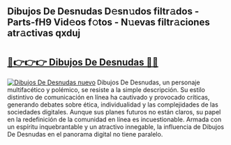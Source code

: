 ## Dibujos De Desnudas D𝚎sn𝚞dos filtr𝚊dos - Parts-fH9 Vid𝚎os f𝚘tos - N𝚞evas filtr𝚊ciones atr𝚊ctivas qxduj

# <h2><a href="http://mb0jb6r.tromn.icu/?c=Dibujos+De+Desnudas">🔗👉👉👉 Dibujos De Desnudas 🔗🔗</a></h2>

[![Dibujos De Desnudas nuevo](https://i.imgur.com/pEAQMta.gif)](http://mb0jb6r.tromn.icu/?c=Dibujos+De+Desnudas)
Dibujos De Desnudas, un personaje multifacético y polémico, se resiste a la simple descripción. Su estilo distintivo de comunicación en línea ha cautivado y provocado críticas, generando debates sobre ética, individualidad y las complejidades de las sociedades digitales. Aunque sus planes futuros no están claros, su papel en la redefinición de la comunidad en línea es incuestionable. Armada con un espíritu inquebrantable y un atractivo innegable, la influencia de Dibujos De Desnudas en el panorama digital no tiene paralelo.
